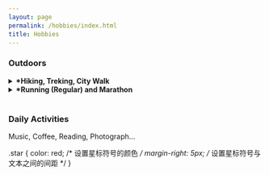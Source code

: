 ```yaml
---
layout: page
permalink: /hobbies/index.html
title: Hobbies
---
```


### Outdoors

<details>
  <summary><strong><span class="star">*</span>Hiking, Treking, City Walk</strong></summary>
  <p>
    I am an avid hiker and trekker. During the COVID-19, I embarked on a backpacking journey in western China (滇藏线，川藏线，新藏线) for over a year, exploring the region through hiking and hitchhiking. Along the way, I engaged in conversations with various individuals, witnessed awe-inspiring landscapes in remote areas(狮泉河至叶城), and developed admiration for the countless pilgrims on the road...

    I have written some travel experiences in the form of short articles (冈仁波齐,洛克线,武功山,雨崩...), which I have uploaded to my personal WeChat official account (闲檀). If you are interested, you can subscribe to it. Certainly, you can also reach out to me through WeChat (tan_peng_hci) to discuss our travel experiences and perhaps even plan our next hiking trip together.

    Hiking has become a lifelong lifestyle for me. The following image depicts the trajectory of my travels in China.

    <img src="/images/outdoors.jpg">
  </p>
</details>



<details>
  <summary><strong><span class="star">*</span>Running (Regular) and Marathon</strong></summary>
  <p>
    Kobe Marathon...

    <br> <img src="/images/kobe.jpg">
  </p>
</details>

<br>

### Daily Activities

Music, Coffee, Reading, Photograph...


.star {
  color: red; /* 设置星标符号的颜色 */
  margin-right: 5px; /* 设置星标符号与文本之间的间距 */
}